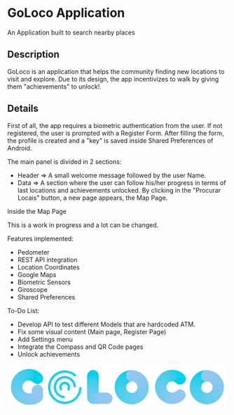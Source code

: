 # GoLoco Application

An Application built to search nearby places

## Description
GoLoco is an application that helps the community finding new locations to visit and explore.
Due to its design, the app incentivizes to walk by giving them "achievements" to unlock!.

## Details
First of all, the app requires a biometric authentication from the user.
If not registered, the user is prompted with a Register Form.
After filling the form, the profile is created and a "key" is saved inside Shared Preferences of Android.

The main panel is divided in 2 sections:
 - Header => A small welcome message followed by the user Name.
 - Data => A section where the user can follow his/her progress in terms of last locations and achievements unlocked.
By clicking in the "Procurar Locais" button, a new page appears, the Map Page.

Inside the Map Page 

This is a work in progress and a lot can be changed.

Features implemented:
 - Pedometer
 - REST API integration
 - Location Coordinates
 - Google Maps
 - Biometric Sensors
 - Giroscope
 - Shared Preferences

To-Do List:
 - Develop API to test different Models that are hardcoded ATM.
 - Fix some visual content (Main page, Register Page)
 - Add Settings menu
 - Integrate the Compass and QR Code pages
 - Unlock achievements

 ![Screenshot](assets/logo.png)